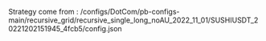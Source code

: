 Strategy come from : /configs/DotCom/pb-configs-main/recursive_grid/recursive_single_long_noAU_2022_11_01/SUSHIUSDT_20221202151945_4fcb5/config.json